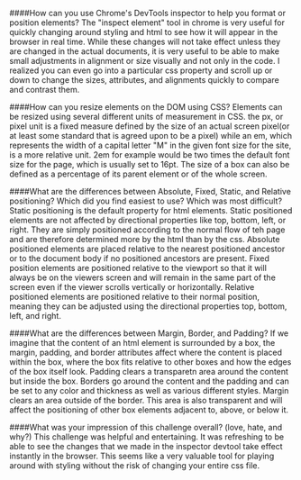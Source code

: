 ####How can you use Chrome's DevTools inspector to help you format or position elements?
  The "inspect element" tool in chrome is very useful for quickly changing around styling and html to see how it will appear in the browser in real
  time. While these changes will not take effect unless they are changed in the actual documents, it is very useful to be able to make small adjustments in alignment or size visually and not only in the code. I realized you can even go into a particular css property and scroll up or down to change the sizes, attributes, and alignments quickly to compare and contrast them.

####How can you resize elements on the DOM using CSS?
  Elements can be resized using several different units of measurement in CSS. the px, or pixel unit is a fixed measure defined by the size of an actual screen pixel(or at least some standard that is agreed upon to be a pixel) while an em, which represents the width of a capital letter "M" in the given font size for the site, is a more relative unit. 2em for example would be two times the default font size for the page, which is usually set to 16pt. The size of a box can also be defined as a percentage of its parent element or of the whole screen.

####What are the differences between Absolute, Fixed, Static, and Relative positioning? Which did you find easiest to use? Which was most difficult?
  Static positioning is the default property for html elements. Static positioned elements are not affected by directional properties like top, bottom, left, or right. They are simply positioned according to the normal flow of teh page and are therefore determined more by the html than by the css. Absolute positioned elements are placed relative to the nearest positioned ancestor or to the document body if no positioned ancestors are present. Fixed position elements are positioned relative to the viewport so that it will always be on the viewers screen and will remain in the same part of the screen even if the viewer scrolls vertically or horizontally. Relative positioned elements are positioned relative to their normal position, meaning they can be adjusted using the directional properties top, bottom, left, and right.

####What are the differences between Margin, Border, and Padding?
  If we imagine that the content of an html element is surrounded by a box, the margin, padding, and border attributes affect where the content is placed within the box, where the box fits relative to other boxes and how the edges of the box itself look. Padding clears a transparetn area around the content but inside the box. Borders go around the content and the padding and can be set to any color and thickness as well as various different styles. Margin clears an area outside of the border. This area is also transparent and will affect the positioning of other box elements adjacent to, above, or below it.

####What was your impression of this challenge overall? (love, hate, and why?)
  This challenge was helpful and entertaining. It was refreshing to be able to see the changes that we made in the inspector devtool take effect instantly in the browser. This seems like a very valuable tool for playing around with styling without the risk of changing your entire css file.